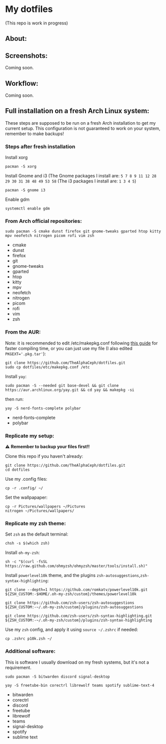 # My dotfiles
(This repo is work in progress)

## About:


## Screenshots:
Coming soon.

## Workflow:
Coming soon.

## Full installation on a fresh Arch Linux system:
These steps are supposed to be run on a fresh Arch installation to get my current setup. This configuration is not guaranteed to work on your system, remember to make backups!
### Steps after fresh installation
Install xorg
```
pacman -S xorg
```
Install Gnome and i3
(The Gnome packages I install are: `5 7 8 9 11 12 28 29 30 31 38 48 49 53 58`
(The i3 packages I install are: `1 3 4 5`)
```
pacman -S gnome i3
```
Enable gdm
```
systemctl enable gdm
```

### From Arch official repositories:
```
sudo pacman -S cmake dunst firefox git gnome-tweaks gparted htop kitty mpv neofetch nitrogen picom rofi vim zsh
```
- cmake
- dunst
- firefox
- git
- gnome-tweaks
- gparted
- htop
- kitty
- mpv
- neofetch
- nitrogen
- picom
- rofi
- vim
- zsh

### From the AUR:
Note: it is recommended to edit /etc/makepkg.conf following [this guide](https://gist.github.com/beci/c737c89685a667053fe02f986d59ca44) for faster compiling time, or you can just use my file (I also edited `PKGEXT='.pkg.tar'`):
```
git clone https://github.com/TheAlphaCeph/dotfiles.git
sudo cp dotfiles/etc/makepkg.conf /etc
```
Install `yay`:
```
sudo pacman -S --needed git base-devel && git clone https://aur.archlinux.org/yay.git && cd yay && makepkg -si
```
then run:
```
yay -S nerd-fonts-complete polybar 
```
- nerd-fonts-complete
- polybar

### Replicate my setup:
⚠️ **Remember to backup your files first!!**

Clone this repo if you haven't already:
```
git clone https://github.com/TheAlphaCeph/dotfiles.git
cd dotfiles
```
Use my .config files:
```
cp -r .config/ ~/
```
Set the wallpapaper:
```
cp -r Pictures/wallpapers ~/Pictures
nitrogen ~/Pictures/wallpapers/
```

### Replicate my zsh theme:
Set `zsh` as the default terminal:
```
chsh -s $(which zsh)
```
Install `oh-my-zsh`:
```
sh -c "$(curl -fsSL https://raw.github.com/ohmyzsh/ohmyzsh/master/tools/install.sh)"
```
Install `powerlevel10k` theme, and the plugins `zsh-autosuggestions`,`zsh-syntax-highlighting`:
```
git clone --depth=1 https://github.com/romkatv/powerlevel10k.git ${ZSH_CUSTOM:-$HOME/.oh-my-zsh/custom}/themes/powerlevel10k

git clone https://github.com/zsh-users/zsh-autosuggestions ${ZSH_CUSTOM:-~/.oh-my-zsh/custom}/plugins/zsh-autosuggestions

git clone https://github.com/zsh-users/zsh-syntax-highlighting.git ${ZSH_CUSTOM:-~/.oh-my-zsh/custom}/plugins/zsh-syntax-highlighting
```
Use my `zsh` config, and apply it using `source ~/.zshrc` if needed:
```
cp .zshrc p10k.zsh ~/
```

### Additional software:
This is software I usually download on my fresh systems, but it's not a requirement.
```
sudo pacman -S bitwarden discord signal-desktop
```
```
yay -S freetube-bin corectrl librewolf teams spotify sublime-text-4
```
- bitwarden
- corectrl
- discord
- freetube
- librewolf
- teams
- signal-desktop
- spotify
- sublime text
